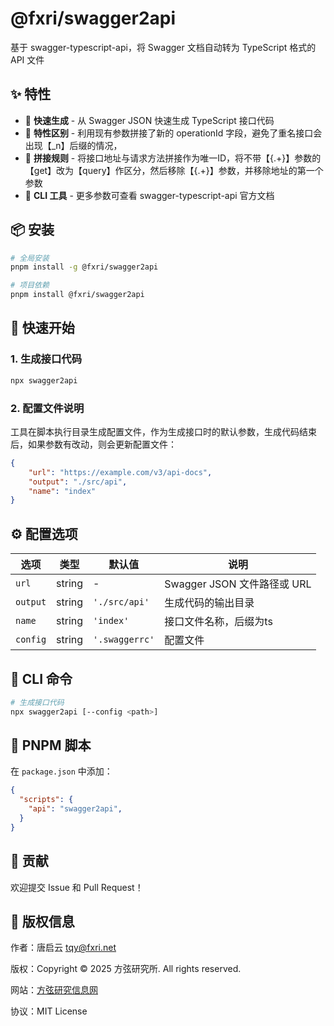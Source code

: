# @fxri/swagger2api

基于 swagger-typescript-api，将 Swagger 文档自动转为 TypeScript 格式的 API 文件

## ✨ 特性

- 🚀 **快速生成** - 从 Swagger JSON 快速生成 TypeScript 接口代码
- 📁 **特性区别** - 利用现有参数拼接了新的 operationId 字段，避免了重名接口会出现【_n】后缀的情况，
- 📝 **拼接规则** - 将接口地址与请求方法拼接作为唯一ID，将不带【{.+}】参数的【get】改为【query】作区分，然后移除【{.+}】参数，并移除地址的第一个参数
- 🔧 **CLI 工具** - 更多参数可查看 swagger-typescript-api 官方文档

## 📦 安装

```bash
# 全局安装
pnpm install -g @fxri/swagger2api

# 项目依赖
pnpm install @fxri/swagger2api
```

## 🚀 快速开始

### 1. 生成接口代码

```bash
npx swagger2api
```

### 2. 配置文件说明

工具在脚本执行目录生成配置文件，作为生成接口时的默认参数，生成代码结束后，如果参数有改动，则会更新配置文件：

```json
{
    "url": "https://example.com/v3/api-docs",
    "output": "./src/api",
    "name": "index"
}
```

## ⚙️ 配置选项

| 选项 | 类型 | 默认值 | 说明 |
|------|------|--------|------|
| `url` | string | - | Swagger JSON 文件路径或 URL |
| `output` | string | `'./src/api'` | 生成代码的输出目录 |
| `name` | string | `'index'` | 接口文件名称，后缀为ts |
| `config` | string | `'.swaggerrc'` | 配置文件 |

## 🔧 CLI 命令

```bash
# 生成接口代码
npx swagger2api [--config <path>]
```

## 📝 PNPM 脚本

在 `package.json` 中添加：

```json
{
  "scripts": {
    "api": "swagger2api",
  }
}
```

## 🤝 贡献

欢迎提交 Issue 和 Pull Request！

## 📄 版权信息

作者：唐启云 <tqy@fxri.net>

版权：Copyright © 2025 方弦研究所. All rights reserved.

网站：[方弦研究信息网](https://fxri.net:444/)

协议：MIT License
